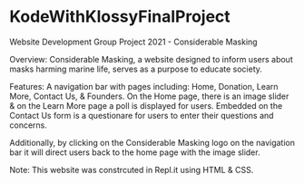 # KodeWithKlossyFinalProject
Website Development Group Project 2021 - Considerable Masking

Overview: Considerable Masking, a website designed to inform users about masks harming marine life, serves as a purpose to educate society. 

Features: A navigation bar with pages including: Home, Donation, Learn More, Contact Us, & Founders. On the Home page, there is an image slider & on the 
Learn More page a poll is displayed for users. Embedded on the Contact Us form is a questionare for users to enter their questions and concerns. 

Additionally, by clicking on the Considerable Masking logo on the navigation bar it will direct users back to the home page with the image slider.

Note: This website was constrcuted in Repl.it using HTML & CSS.


